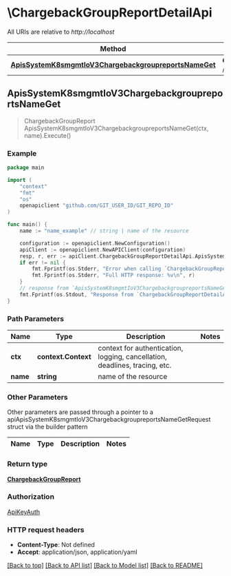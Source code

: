 # \ChargebackGroupReportDetailApi

All URIs are relative to *http://localhost*

Method | HTTP request | Description
------------- | ------------- | -------------
[**ApisSystemK8smgmtIoV3ChargebackgroupreportsNameGet**](ChargebackGroupReportDetailApi.md#ApisSystemK8smgmtIoV3ChargebackgroupreportsNameGet) | **Get** /apis/system.k8smgmt.io/v3/chargebackgroupreports/{name} | 



## ApisSystemK8smgmtIoV3ChargebackgroupreportsNameGet

> ChargebackGroupReport ApisSystemK8smgmtIoV3ChargebackgroupreportsNameGet(ctx, name).Execute()





### Example

```go
package main

import (
    "context"
    "fmt"
    "os"
    openapiclient "github.com/GIT_USER_ID/GIT_REPO_ID"
)

func main() {
    name := "name_example" // string | name of the resource

    configuration := openapiclient.NewConfiguration()
    apiClient := openapiclient.NewAPIClient(configuration)
    resp, r, err := apiClient.ChargebackGroupReportDetailApi.ApisSystemK8smgmtIoV3ChargebackgroupreportsNameGet(context.Background(), name).Execute()
    if err != nil {
        fmt.Fprintf(os.Stderr, "Error when calling `ChargebackGroupReportDetailApi.ApisSystemK8smgmtIoV3ChargebackgroupreportsNameGet``: %v\n", err)
        fmt.Fprintf(os.Stderr, "Full HTTP response: %v\n", r)
    }
    // response from `ApisSystemK8smgmtIoV3ChargebackgroupreportsNameGet`: ChargebackGroupReport
    fmt.Fprintf(os.Stdout, "Response from `ChargebackGroupReportDetailApi.ApisSystemK8smgmtIoV3ChargebackgroupreportsNameGet`: %v\n", resp)
}
```

### Path Parameters


Name | Type | Description  | Notes
------------- | ------------- | ------------- | -------------
**ctx** | **context.Context** | context for authentication, logging, cancellation, deadlines, tracing, etc.
**name** | **string** | name of the resource | 

### Other Parameters

Other parameters are passed through a pointer to a apiApisSystemK8smgmtIoV3ChargebackgroupreportsNameGetRequest struct via the builder pattern


Name | Type | Description  | Notes
------------- | ------------- | ------------- | -------------


### Return type

[**ChargebackGroupReport**](ChargebackGroupReport.md)

### Authorization

[ApiKeyAuth](../README.md#ApiKeyAuth)

### HTTP request headers

- **Content-Type**: Not defined
- **Accept**: application/json, application/yaml

[[Back to top]](#) [[Back to API list]](../README.md#documentation-for-api-endpoints)
[[Back to Model list]](../README.md#documentation-for-models)
[[Back to README]](../README.md)

